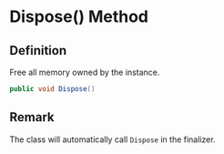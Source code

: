 # Dispose() Method

## Definition
Free all memory owned by the instance.

```C#
public void Dispose()
```
## Remark
The class will automatically call `Dispose` in the finalizer.

